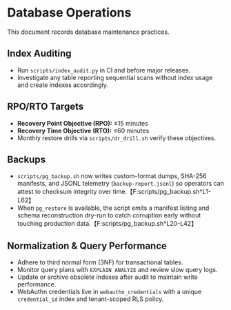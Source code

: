 # Database Operations

This document records database maintenance practices.

## Index Auditing
- Run `scripts/index_audit.py` in CI and before major releases.
- Investigate any table reporting sequential scans without index usage and create indexes accordingly.

## RPO/RTO Targets
- **Recovery Point Objective (RPO):** ≤15 minutes
- **Recovery Time Objective (RTO):** ≤60 minutes
- Monthly restore drills via `scripts/dr_drill.sh` verify these objectives.

## Backups
- `scripts/pg_backup.sh` now writes custom-format dumps, SHA-256 manifests, and
  JSONL telemetry (`backup-report.jsonl`) so operators can attest to checksum
  integrity over time.【F:scripts/pg_backup.sh†L1-L62】
- When `pg_restore` is available, the script emits a manifest listing and schema
  reconstruction dry-run to catch corruption early without touching production
  data.【F:scripts/pg_backup.sh†L20-L42】

## Normalization & Query Performance
- Adhere to third normal form (3NF) for transactional tables.
- Monitor query plans with `EXPLAIN ANALYZE` and review slow query logs.
- Update or archive obsolete indexes after audit to maintain write performance.
- WebAuthn credentials live in `webauthn_credentials` with a unique `credential_id` index and tenant-scoped RLS policy.

